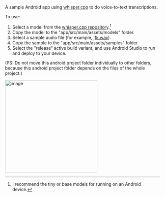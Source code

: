 A sample Android app using [whisper.cpp](https://github.com/ggerganov/whisper.cpp/) to do voice-to-text transcriptions.

To use:

1. Select a model from the [whisper.cpp repository](https://github.com/ggerganov/whisper.cpp/tree/master/models).[^1]
2. Copy the model to the "app/src/main/assets/models" folder.
3. Select a sample audio file (for example, [jfk.wav](https://github.com/ggerganov/whisper.cpp/raw/master/samples/jfk.wav)).
4. Copy the sample to the "app/src/main/assets/samples" folder.
5. Select the "release" active build variant, and use Android Studio to run and deploy to your device.
[^1]: I recommend the tiny or base models for running on an Android device.

(PS: Do not move this android project folder individually to other folders, because this android project folder depends on the files of the whole project.)

<img width="300" alt="image" src="https://user-images.githubusercontent.com/1670775/221613663-a17bf770-27ef-45ab-9a46-a5f99ba65d2a.jpg">
